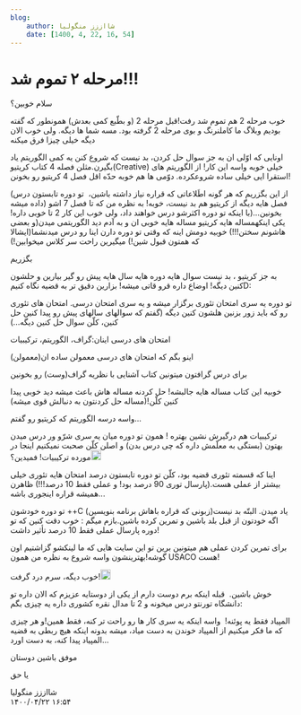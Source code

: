 ```yaml
---
blog:
    author: شااززز منگولیا
    date: [1400, 4, 22, 16, 54]
---
```

# مرحله ۲ تموم شد!!!

<div class="cnt">
<p></p>سلام خوبین؟<p></p><p>خوب مرحله 2 هم تموم شد رفت!قبل مرحله 2 (و بطّبع کمی بعدش) همونطور که گفته بودیم وبلاگ ما کاملنرنگ و بوی مرحله 2 گرفته بود. مسه شما ها دیگه. ولی خوب الان دیگه خیلی چیزا فرق میکنه</p>
<p>اونایی که اوّلی ان به جز سوال حل کردن، بد نیست که شروع کنن یه کمی الگوریتم یاد بگیرن.مثلن فصله 4 کتاب کریتیو(Creative) خیلی خوبه واسه این کار! از الگوریتم های استقرا ایی خیلی ساده شروعکرده. دوّمی ها هم خوبه حدّه اقل فصل 4 کریتیو رو بخونن!</p>
<p>(از این بگزریم که هر گونه اطَلاعاتی که قراره نیاز داشته باشین،  تو دوره تابستون درس داده میشه) فصل هایه دیگه از کریتیو هم بد نیست، خوبه! به نظره من که تا فصل 7 اشو بخونین...(با اینکه تو دوره اکثرشو درس خواهند داد، ولی خوب این کار 2 تا خوبی داره! یکی اینکهمساله هایه کریتیو مساله هایه خوبی ان و به آدم دید الگوریتمی میدن(و بعضی هاشونم سختن!!!) خوبیه دومش اینه که وقتی تو دوره دارن اینا رو درس میدنشما(ایشالا که همتون قبول شین!) میگیرین راحت سر کلاس میخوابین!)</p>
<p>بگزریم</p>
<p>به جز کریتیو ، بد نیست سوال هایه دوره هایه سال هایه پیش رو گیر بیارین و حلشون کنین دیگه! اوضاع داره قرو قاتی میشه! بزارین دقیق تر به قضیه نگاه کنیمD:</p>
<p>تو دوره یه سری امتحان تئوری برگزار میشه و یه سری امتحان درسی. امتحان های تئوری رو که باید زور بزنین هلشون کنین دیگه (گفتم که سوالهای سالهای پیش رو پیدا کنین حل کنین، کلّن سوال حل کنین دیگه...)</p>
<p>امتحان های درسی اینان:گراف، الگوریتم، ترکیبیات</p>
<p>اینو بگم که امتحان های درسی معمولن ساده ان(معمولن)</p>
<p>برای درس گرافتون میتونین کتاب آشنایی با نظریه گراف(وست) رو بخونین</p>
<p>خوبیه این کتاب مساله هایه جالبشه! حل کردنه مساله هاش باعث میشه دید خوبی پیدا کنین کلّن!(مساله حل کردنتون به دنبالش قوی میشه)</p>
<p>واسه درسه الگوریتم که کریتیو رو گفتم...</p>
<p>ترکیبیات هم درگیرش نشین بهتره ! همون تو دوره میان یه سری شرّو ور درس میدن بهتون (بستگی به معلّمش داره که چی درس بدن) و اصلن کلّن صحبت نمیکنیم اینجا در مورده ترکیبیات! فمیدین؟<img height="18" src="http://blogfa.com/images/smileys/03.gif" width="18"/></p>
<p>اینا که قسمته تئوری قضیه بود، کلّن تو دوره تابستون درصد امتحان هایه تئوری خیلی بیشتر از عملی هست.(پارسال توری 90 درصد بود! و عملی فقط 10 درصد!!!) ظاهرن همیشه قراره اینجوری باشه...</p>
<p>تو دوره خودشون ++C (زبونی که قراره باهاش برنامه بنویسین)یاد میدن. البتّه بد نیست اگه خودتون از قبل بلد باشین و تمرین کرده باشین.بازم میگم : خوب دقت کنین که تو دوره پارسال عملی فقط 10 درصد تأثیر داشت!</p>
<p>برای تمرین کردن عملی هم میتونین برین تو این سایت هایی که ما لینکشو گزاشتیم اون گوشه!بهترینشون واسه شروع به نظره من همون USACO هست!</p>
<p>خوب دیگه، سرم درد گرفت!<img height="18" src="http://blogfa.com/images/smileys/03.gif" width="18"/></p>
<p>خوش باشین.  قبله اینکه برم دوست دارم از یکی از دوستایه عزیزم که الان داره تو دانشگاه تورنتو درس میخونه و 2 تا مدال نقره کشوری داره یه چیزی بگم:</p>
<p>المپیاد فقط یه پوئنه!  واسه اینکه یه سری کار ها رو راحت تر کنه، فقط همین!و هر چیزی که ما فکر میکنیم از المپیاد خوندن به دست میاد، میشه بدونه اینکه هیچ ربطی به قضیه المپیاد پیدا کنه، به دست اورد...</p>
<p>موفق باشین دوستان</p>
<p>یا حق</p>
</div>

<div class="blog-info">
    <div class="blog-author">شااززز منگولیا</div>
    <div class="blog-date">۱۴۰۰/۰۴/۲۲ ۱۶:۵۴</div>
</div>

